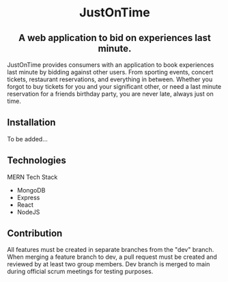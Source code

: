 <h1 align="center">JustOnTime</h1>

<h2 align="center">A web application to bid on experiences last minute.</h2>
JustOnTime provides consumers with an application to book experiences last minute by bidding against other users. From sporting events, concert tickets, restaurant reservations, and everything in between. Whether you forgot to buy tickets for you and your significant other, or need a last minute reservation for a friends birthday party, you are never late, always just on time.

<h2>Installation</h2>
To be added...

<h2>Technologies</h2>
MERN Tech Stack</br>
<ul>
<li> MongoDB </li>
<li> Express </li>
<li> React </li>
<li> NodeJS </li>
</ul>

<h2>Contribution</h2>
All features must be created in separate branches from the "dev" branch.
When merging a feature branch to dev, a pull request must be created and reviewed by at least two group members.
Dev branch is merged to main during official scrum meetings for testing purposes.
